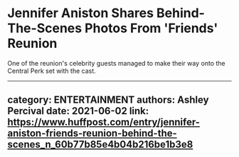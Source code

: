 # Jennifer Aniston Shares Behind-The-Scenes Photos From 'Friends' Reunion

One of the reunion's celebrity guests managed to make their way onto the Central Perk set with the cast.

---
category: ENTERTAINMENT
authors: Ashley Percival
date: 2021-06-02
link: https://www.huffpost.com/entry/jennifer-aniston-friends-reunion-behind-the-scenes_n_60b77b85e4b04b216be1b3e8
---
